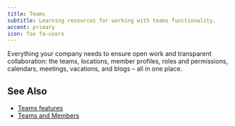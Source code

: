 ```yaml
---
title: Teams
subtitle: Learning resources for working with teams functionality.
accent: primary
icon: fas fa-users
---
```


Everything your company needs to ensure open work and transparent collaboration: the teams, locations,
member profiles, roles and permissions, calendars, meetings, vacations, and blogs – all in one place.

## See Also
- [Teams features](https://www.jetbrains.com/space/features/teams.html)
- [Teams and Members](https://www.jetbrains.com/help/space/teams-and-members.html)
